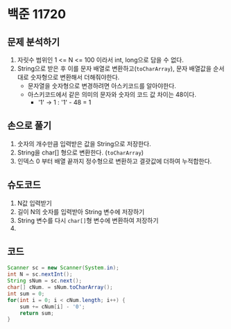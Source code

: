 # 백준 11720
## 문제 분석하기
1. 자릿수 범위인 1 <= N <= 100 이라서 int, long으로 담을 수 없다.
2. String으로 받은 후 이를 문자 배열로 변환하고(`toCharArray`), 문자 배열값을 순서대로 숫자형으로 변환해서 더해줘야한다.
	- 문자열을 숫자형으로 변경하려면 아스키코드를 알아야한다.
	- 아스키코드에서 같은 의미의 문자와 숫자의 코드 값 차이는 48이다.
		- '1' -> 1 : '1' - 48 = 1

## 손으로 풀기
1. 숫자의 개수만큼 입력받은 값을 String으로 저장한다.
2. String을 char[] 형으로 변환한다. (`toCharArray`)
3. 인덱스 0 부터 배열 끝까지 정수형으로 변환하고 결괏값에 더하여 누적합한다.

## 슈도코드
1. N값 입력받기
2. 길이 N의 숫자를 입력받아 String 변수에 저장하기
3. String 변수를 다시 `char[]`형 변수에 변환하여 저장하기
4. 

## 코드
```java
Scanner sc = new Scanner(System.in);
int N = sc.nextInt();
String sNum = sc.next();
char[] cNum. = sNum.toCharArray();
int sum = 0;
for(int i = 0; i < cNum.length; i++) {
	sum += cNum[i] - '0';
	return sum;
}
```